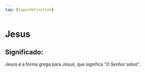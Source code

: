 ```yaml
---
tag: [type/definition]
---
```


# Jesus

## Significado:
Jesus é a forma grega para Josué, que significa "*O Senhor salva*".
